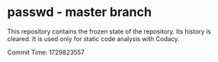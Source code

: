 # passwd - master branch

This repository contains the frozen state of the repository.
Its history is cleared. It is used only for static code
analysis with Codacy.

Commit Time: 1729823557